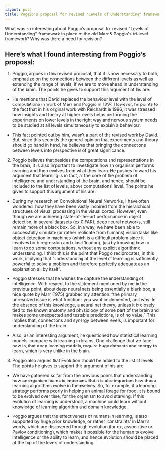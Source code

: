 ```yaml
---
layout: post
title: Poggio's proposal for revised "Levels of Understanding" framework
---
```


What was so interesting about Poggio's proposal for revised "Levels of Understanding" framework in place of the old Marr & Poggio's tri-level framework? Why was there a need for revision?

## Here’s what I found interesting from Poggio’s proposal:
1. Poggio, argues in this revised proposal, that it is now necessary to both, emphasize on the connections between the different levels as well as extending the range of levels, if we are to move ahead in understanding of the brain.
The points he gives to support this argument of his are:

- He mentions that David replaced the behaviour level with the level of computations in work of Marr and Poggio in 1997. However, he points to the fact that in his original work with Reichardt in 1996, it was stressed how insights and theory at higher levels helps performing the experiments on lower levels in the right way and nervous system needs to be studied at all levels simultaneously to explain a behaviour.

- This fact pointed out by him, wasn’t a part of the revised work by David. But, since this seconds the general opinion that experiments and theory should go hand in hand, he believes that bringing the connections between levels into perspective is of great significance.

2.  Poggio believes that besides the computations and representations in the brain, it is also important to investigate how an organism performs learning and then evolves from what they learn. He pushes forward his argument that learning is in fact, at the core of the problem of intelligence and understanding of the brain, and hence, should be included to the list of levels, above computational level.
The points he gives to support this argument of his are:

- During my research on Convolutional Neural Networks, I have often wondered, how they have been vastly inspired from the hierarchical structures of visual processing in the visual cortex. However, even though we are achieving state-of-the-art performance in object detection, in several datasets (ex CIFAR), deep neural networks, still remain more of a black box.
So, in a way, we have been able to successfully simulate (or rather replicate from humans) vision tasks like object detection in machines (which is a difficult problem since it involves both regression and classification), just by knowing how to learn to do some computations, without any explicit algorithmic understanding.
I think this is the point that Poggio reciprocates, in this work, implying that “understanding at the level of learning is sufficiently powerful to solve a problem and therefore perfectly adequate as an explanation all by itself”.

- Poggio stresses that he wishes the capture the understanding of intelligence.
With respect to the statement mentioned by me in the previous point, about deep
neural nets being essentially a black box, a nice quote by Marr (1975) grabbed my
attention: “the primary unresolved issue is what functions you want implemented,
and why. In the absence of this knowledge, a neural net theory, unless it is closely
tied to the known anatomy and physiology of some part of the brain and makes
some unexpected and testable predictions, is of no value.” This implies that,
connections and synergy between levels, is important for understanding of the
brain.

- Also, as an interesting argument, he questioned how statistical learning models,
compare with learning in brains. One challenge that we face now is, that deep
learning models, require huge datasets and energy to learn, which is very unlike
in the brain.

3. Poggio also argues that Evolution should be added to the list of levels.
The points he gives to support this argument of his are:

- We have gathered so far from the previous points that understanding how an
organism learns is important. But it is also important how those learning
algorithms evolve in themselves. So, for example, if a learning strategy performs
poorly in helping an animal forage for food, it is bound to be evolved over time,
for the organism to avoid starving. If this evolution of learning is understood, a
machine could learn without knowledge of learning algorithm and domain
knowledge.

- Poggio argues that the effectiveness of humans in learning, is also supported by
huge prior knowledge, or rather ‘constraints’ in Marr’s words, which are
discovered through evolution (for ex, associative or Pavlov conditioning), which
makes it possible for the human to evolve intelligence or the ability to learn, and
hence evolution should be placed at the top of the levels of understanding.
